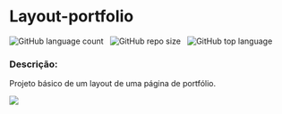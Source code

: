 # Layout-portfolio
<p>
 <img alt="GitHub language count" src="https://img.shields.io/github/languages/count/lucasbizachi/layout-portfolio">&#160;&#160;
 <img alt="GitHub repo size" src="https://img.shields.io/github/repo-size/lucasbizachi/layout-portfolio">&#160;&#160;
 <img alt="GitHub top language" src="https://img.shields.io/github/languages/top/lucasbizachi/layout-portfolio">
</p>

<h3>Descrição:</h3>
<p>Projeto básico de um layout de uma página de portfólio.</p>
<p>
   <img src="http://img.shields.io/static/v1?label=STATUS&message=%20Finalizado&color=GREEN&style=for-the-badge"/>
<p/>
